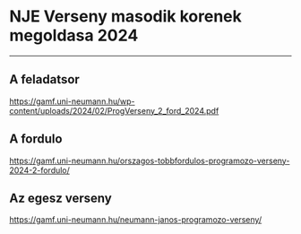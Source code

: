# NJE Verseny masodik korenek megoldasa 2024
---
## A feladatsor
https://gamf.uni-neumann.hu/wp-content/uploads/2024/02/ProgVerseny_2_ford_2024.pdf

## A fordulo
https://gamf.uni-neumann.hu/orszagos-tobbfordulos-programozo-verseny-2024-2-fordulo/

## Az egesz verseny
https://gamf.uni-neumann.hu/neumann-janos-programozo-verseny/
